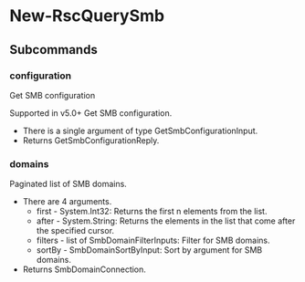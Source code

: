 # New-RscQuerySmb
## Subcommands
### configuration
Get SMB configuration

Supported in v5.0+
Get SMB configuration.

- There is a single argument of type GetSmbConfigurationInput.
- Returns GetSmbConfigurationReply.
### domains
Paginated list of SMB domains.

- There are 4 arguments.
    - first - System.Int32: Returns the first n elements from the list.
    - after - System.String: Returns the elements in the list that come after the specified cursor.
    - filters - list of SmbDomainFilterInputs: Filter for SMB domains.
    - sortBy - SmbDomainSortByInput: Sort by argument for SMB domains.
- Returns SmbDomainConnection.

